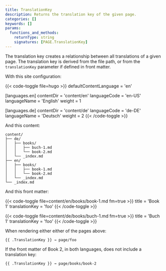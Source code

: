 ```yaml
---
title: TranslationKey
description: Returns the translation key of the given page.
categories: []
keywords: []
params:
  functions_and_methods:
    returnType: string
    signatures: [PAGE.TranslationKey]
---
```


The translation key creates a relationship between all translations of a given page. The translation key is derived from the file path, or from the `translationKey` parameter if defined in front matter.

With this site configuration:

{{< code-toggle file=hugo >}}
defaultContentLanguage = 'en'

[languages.en]
contentDir = 'content/en'
languageCode = 'en-US'
languageName = 'English'
weight = 1

[languages.de]
contentDir = 'content/de'
languageCode = 'de-DE'
languageName = 'Deutsch'
weight = 2
{{< /code-toggle >}}

And this content:

```tree
content/
├── de/
│   ├── books/
│   │   ├── buch-1.md
│   │   └── book-2.md
│   └── _index.md
├── en/
│   ├── books/
│   │   ├── book-1.md
│   │   └── book-2.md
│   └── _index.md
└── _index.md
```

And this front matter:

{{< code-toggle file=content/en/books/book-1.md fm=true >}}
title = 'Book 1'
translationKey = 'foo'
{{< /code-toggle >}}

{{< code-toggle file=content/de/books/buch-1.md fm=true >}}
title = 'Buch 1'
translationKey = 'foo'
{{< /code-toggle >}}

When rendering either either of the pages above:

```go-html-template
{{ .TranslationKey }} → page/foo
```

If the front matter of Book 2, in both languages, does not include a translation key:

```go-html-template
{{ .TranslationKey }} → page/books/book-2
```
